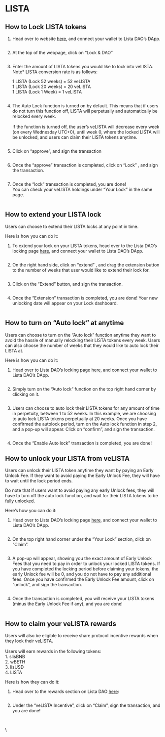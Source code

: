 # LISTA

## How to Lock LISTA tokens

1. Head over to website [here](https://lista.org/), and connect your wallet to Lista DAO’s DApp.

<div align="left">

<figure><img src="https://lh7-us.googleusercontent.com/docsz/AD_4nXf63iKZc5Ry3xDGMlD4wfhS4lE8GkPY90WyiQ6rNGMO9PXiDJ5pISiO2L6QQQtLteIkvZG0zB-jQKGO6S5zG7P58LRNuEBPlfQ9Zw_VfeAZ6_91MWm0k-3z8Dc0e9rDqUZTO0qapO_QfgsOLZsKKhWNqda9?key=I9PhIveewXW6geOxMvM3tQ" alt=""><figcaption></figcaption></figure>

</div>

2. At the top of the webpage, click on “Lock & DAO”

<div align="left">

<figure><img src="https://lh7-us.googleusercontent.com/docsz/AD_4nXfIRmVN3wv8phv7RqyyAjCq6H22rbIDAwpISO1YufBzW4a7Dm9L3yeW6OlPVjCKKO6qHAH68fZfuSU0nUx8WYCQg3mr0jlAcPZAsTd8ivsabwThd-HvOVqOSlLNKgWb4IYOAj8MhW0lW2eSuZP8tD15VD1S?key=I9PhIveewXW6geOxMvM3tQ" alt=""><figcaption></figcaption></figure>

</div>

3.  Enter the amount of LISTA tokens you would like to lock into veLISTA.\
    Note\* LISTA conversion rate is as follows:

    1 LISTA (Lock 52 weeks) = 52 veLISTA\
    1 LISTA (Lock 20 weeks) = 20 veLISTA\
    1 LISTA (Lock 1 Week) = 1 veLISTA

<figure><img src="../.gitbook/assets/image.png" alt=""><figcaption></figcaption></figure>

4. The Auto Lock function is turned on by default. This means that if users do not turn this function off, LISTA will perpetually and automatically be relocked every week.\
   \
   If the function is turned off, the user’s veLISTA will decrease every week (on every Wednesday UTC+0), until week 0, where the locked LISTA will be unlocked, and users can claim their LISTA tokens anytime.&#x20;

<div align="left">

<figure><img src="https://lh7-us.googleusercontent.com/docsz/AD_4nXesdGoGxsqK_6RV8Q0fu0YEkXpESCMoQbYqTw9Jtz1dKYMNXgo7oCDmuJ0scSbzTXQdhs0RS34iQBQiVdrUF3mEAvQI5iuyFvaMN0y7JjasvpPi3LBZWLBzI9kCFfe2c0ZNCfUZmMF5tGTzwavNAL5AXfiA?key=I9PhIveewXW6geOxMvM3tQ" alt=""><figcaption></figcaption></figure>

</div>

5. Click on “approve”, and sign the transaction

<div align="left">

<figure><img src="https://lh7-us.googleusercontent.com/docsz/AD_4nXfIiKlfEz6hK6f3LoJy8pbdVMD8mrCqqhHP2ItplWXz2aFNoXw9Td_nZrfLmOyNQ08eiPNcV24hubzgCDqaAYX8toJ1jRJCISAQcNJpHg7P7IolpXWLz6WEWXbWLGg0oZcdKIStLccc_h4z5uGpeVwoN0U8?key=I9PhIveewXW6geOxMvM3tQ" alt=""><figcaption></figcaption></figure>

</div>

6. Once the “approve” transaction is completed, click on “Lock” , and sign the transaction.

<div align="left">

<figure><img src="https://lh7-us.googleusercontent.com/docsz/AD_4nXcgtKe5siuhN0_7QfBMi96QNcVnpsTs4pXgcPHcPXPdbKdZ1LDUl4qx6n_JxJGI3auAreQLaCIecC1xw7k1KP6xl88w2B9BcMns6JW7J-Bj9KOPS1FG-v5A6nh4QaZ5ivMugUjsb5QX6vk98HYqIn-QXR4?key=I9PhIveewXW6geOxMvM3tQ" alt=""><figcaption></figcaption></figure>

</div>

7. Once the “lock” transaction is completed, you are done!\
   You can check your veLISTA holdings under “Your Lock” in the same page.

<div align="left">

<figure><img src="../.gitbook/assets/image (1).png" alt=""><figcaption></figcaption></figure>

</div>

## How to extend your LISTA lock

Users can choose to extend their LISTA locks at any point in time.

Here is how you can do it:

1. To extend your lock on your LISTA tokens, head over to the Lista DAO’s locking page [here](https://lista.org/lock), and connect your wallet to Lista DAO’s DApp.

<figure><img src="../.gitbook/assets/image (2).png" alt=""><figcaption></figcaption></figure>

2. On the right hand side, click on “extend” , and drag the extension button to the number of weeks that user would like to extend their lock for.

<div align="left">

<figure><img src="https://lh7-us.googleusercontent.com/docsz/AD_4nXdRU0JccbDKm7w0ecv-c0cxaHYbUZTp6JmgfZ6pCf_JW0xqlxk6bUT0YJ-Z23po7cwx-tiLsAKWPjsU-VLOJ_KQrsqC5k1VyghFpvkg-UYi-ggnUJgVTU-JEEhJazV85UWI5NZF7tOMSHN2nbO6oR37JKbD?key=I9PhIveewXW6geOxMvM3tQ" alt=""><figcaption></figcaption></figure>

</div>

3. Click on the “Extend” button, and sign the transaction.

<div align="left">

<figure><img src="https://lh7-us.googleusercontent.com/docsz/AD_4nXf0LgtmWNImRxcXFeJLtdZAZAvw30s7F7Q6MR577UUCs1P0JfNzYUFqAL2ocAjFihFSBsora6mAmmvPMq9UJvjYr41aZ2XsSrEsgkX4DoUzSCbuT-xv21i4sdlZcPEALXRMT4rNv6xDzHUwAyBaaK_48Ob4?key=I9PhIveewXW6geOxMvM3tQ" alt=""><figcaption></figcaption></figure>

</div>

4. Once the “Extension” transaction is completed, you are done! Your new unlocking date will appear on your Lock dashboard.

<div align="left">

<figure><img src="../.gitbook/assets/image (3).png" alt=""><figcaption></figcaption></figure>

</div>

## How to turn on “Auto lock” at anytime

Users can choose to turn on the “Auto lock” function anytime they want to avoid the hassle of manually relocking their LISTA tokens every week. Users can also choose the number of weeks that they would like to auto lock their LISTA at.&#x20;

Here is how you can do it:

1. Head over to Lista DAO’s locking page [here](https://lista.org/lock), and connect your wallet to Lista DAO’s DApp.

<figure><img src="../.gitbook/assets/image (9).png" alt=""><figcaption></figcaption></figure>

2. Simply turn on the “Auto lock” function on the top right hand corner by clicking on it.&#x20;

<div align="left">

<figure><img src="../.gitbook/assets/image (4).png" alt=""><figcaption></figcaption></figure>

</div>

3. Users can choose to auto lock their LISTA tokens for any amount of time in perpetuity, between 1 to 52 weeks. In this example, we are choosing to auto lock LISTA tokens perpetually at 20 weeks. Once you have confirmed the autolock period, turn on the Auto lock function in step 2, and a pop-up will appear. Click on “confirm”, and sign the transaction.&#x20;

<div align="left">

<figure><img src="https://lh7-us.googleusercontent.com/docsz/AD_4nXe0DnOcJBC2YeENGDIw2l3XraMTmXtuWnrPYpk7Z9vIb5nxdLAHCchD5YPxtItR_2E1V_YIJQnAWda9n4tWxBpIiNrDRVpSASRzq8b7OcU8ItH1Se6fc-iBdkIYMZpOLlfXncG97Pkv5O0VzLJmhGpqUqCq?key=I9PhIveewXW6geOxMvM3tQ" alt=""><figcaption></figcaption></figure>

</div>

4. Once the “Enable Auto lock” transaction is completed, you are done!

## How to unlock your LISTA from veLISTA

Users can unlock their LISTA token anytime they want by paying an Early Unlock Fee. If they want to avoid paying the Early Unlock Fee, they will have to wait until the lock period ends.&#x20;

Do note that if users want to avoid paying any early Unlock fees, they will have to turn off the auto lock function, and wait for their LISTA tokens to be fully unlocked.&#x20;

Here’s how you can do it:

1. Head over to Lista DAO’s locking page [here](https://lista.org/lock), and connect your wallet to Lista DAO’s DApp.

<figure><img src="../.gitbook/assets/image (5).png" alt=""><figcaption></figcaption></figure>

2. On the top right hand corner under the “Your Lock” section, click on “Claim”.

<div align="left">

<figure><img src="../.gitbook/assets/image (6).png" alt=""><figcaption></figcaption></figure>

</div>

3. A pop-up will appear, showing you the exact amount of Early Unlock Fees that you need to pay in order to unlock your locked LISTA tokens. If you have completed the locking period before claiming your tokens, the early Unlock fee will be 0, and you do not have to pay any additional fees. Once you have confirmed the Early Unlock Fee amount, click on “unlock”, and sign the transaction.

<div align="left">

<figure><img src="../.gitbook/assets/image (7).png" alt=""><figcaption></figcaption></figure>

</div>

4. Once the transaction is completed, you will receive your LISTA tokens (minus the Early Unlock Fee if any), and you are done!

<div align="left">

<figure><img src="https://lh7-us.googleusercontent.com/docsz/AD_4nXfC9kx1HVZKGvKU0ffYqEntAOeGF7aTbS_0c08u5yr28p4h8dQu40yT9AINJI-ttIA36urcHCz-nRijdlrjplcI_TZD98oUkzsyllE4YpnIm0_oGXk-UCWyZN9w_INwAkGC2X48zomwhy9p8JPsTVoe-GDm?key=I9PhIveewXW6geOxMvM3tQ" alt=""><figcaption></figcaption></figure>

</div>

## How to claim your veLISTA rewards

Users will also be eligible to receive share protocol incentive rewards when they lock their veLISTA. \
\
Users will earn rewards in the following tokens:\
1\. slisBNB\
2\. wBETH \
3\. lisUSD \
4\. LISTA&#x20;

Here is how they can do it:

1. Head over to the rewards section on Lista DAO [here](https://lista.org/rewards):

<figure><img src="https://lh7-us.googleusercontent.com/docsz/AD_4nXemxcZYmcUv3aIQ0acJw3-W86J1VW3kBd4_qIPJ6GB-gCDXoekf7A_boOjCiKlaR7ZfR7RYg5EoAcfjpybO6HNABkkmUhukaCvObBSflu43VA02iVU8vEyXQdIOiCR17ubZLFf-6S4RyCjJfExfUyU8-Z2E?key=I9PhIveewXW6geOxMvM3tQ" alt=""><figcaption></figcaption></figure>

2. Under the “veLISTA Incentive”, click on “Claim”, sign the transaction, and you are done!

<figure><img src="https://lh7-us.googleusercontent.com/docsz/AD_4nXe4jspCv6OlNru2JUB9-TJ5RWLVL4OfuEBTJGMbgEBrMbX6KSQGN0QvsSN7L4ZQpcxXOJRrCqKnuEzI8UcBQMo2LWYjBwUL1qK8jBiGbGNUgLpl3wze58H0fdes7T7j0ndfB6a1hH1uA2BhGKkFnqU1B_82?key=I9PhIveewXW6geOxMvM3tQ" alt=""><figcaption></figcaption></figure>

\
\
